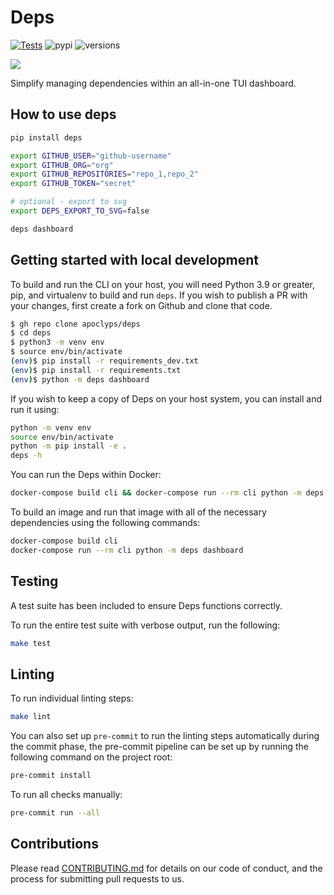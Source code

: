 # Deps

[![Tests](https://github.com/apoclyps/deps/actions/workflows/test.yml/badge.svg)](https://github.com/apoclyps/deps/actions/workflows/test.yml)
![pypi](https://img.shields.io/pypi/v/deps.svg)
![versions](https://img.shields.io/pypi/pyversions/deps.svg)

![](https://banners.beyondco.de/deps.png?theme=light&packageManager=pip+install&packageName=deps&pattern=architect&style=style_1&description=Improve+visibility+of+your+dependencies&md=1&showWatermark=1&fontSize=100px&images=https%3A%2F%2Flaravel.com%2Fimg%2Flogomark.min.svg)

Simplify managing dependencies within an all-in-one TUI dashboard.

## How to use deps

```bash
pip install deps

export GITHUB_USER="github-username"
export GITHUB_ORG="org"
export GITHUB_REPOSITORIES="repo_1,repo_2"
export GITHUB_TOKEN="secret"

# optional - export to svg
export DEPS_EXPORT_TO_SVG=false

deps dashboard
```

## Getting started with local development

To build and run the CLI on your host, you will need Python 3.9 or greater, pip, and virtualenv to build and run `deps`.
If you wish to publish a PR with your changes, first create a fork on Github and clone that code.

```bash
$ gh repo clone apoclyps/deps
$ cd deps
$ python3 -m venv env
$ source env/bin/activate
(env)$ pip install -r requirements_dev.txt
(env)$ pip install -r requirements.txt
(env)$ python -m deps dashboard
```

If you wish to keep a copy of Deps on your host system, you can install and run it using:

```bash
python -m venv env
source env/bin/activate
python -m pip install -e .
deps -h
```

You can run the Deps within Docker:

```bash
docker-compose build cli && docker-compose run --rm cli python -m deps dashboard
```

To build an image and run that image with all of the necessary dependencies using the following commands:

```bash
docker-compose build cli
docker-compose run --rm cli python -m deps dashboard
```

## Testing

A test suite has been included to ensure Deps functions correctly.

To run the entire test suite with verbose output, run the following:

```bash
make test
```

## Linting

To run individual linting steps:

```bash
make lint
```

You can also set up ``pre-commit`` to run the linting steps automatically during the commit phase,
the pre-commit pipeline can be set up by running the following command on the project root:

```bash
pre-commit install
```

To run all checks manually:

```bash
pre-commit run --all
```

## Contributions

Please read [CONTRIBUTING.md](CONTRIBUTING.md) for details on our code of conduct, and the process for submitting pull requests to us.
